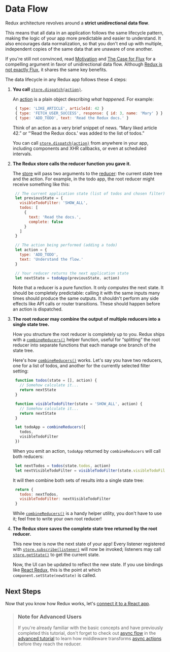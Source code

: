 # Data Flow

Redux architecture revolves around a **strict unidirectional data flow**.

This means that all data in an application follows the same lifecycle pattern, making the logic of your app more predictable and easier to understand. It also encourages data normalization, so that you don't end up with multiple, independent copies of the same data that are unaware of one another.

If you're still not convinced, read [Motivation](../introduction/motivation.md) and [The Case for Flux](https://medium.com/@dan_abramov/the-case-for-flux-379b7d1982c6) for a compelling argument in favor of unidirectional data flow. Although [Redux is not exactly Flux](../introduction/prior-art.md), it shares the same key benefits.

The data lifecycle in any Redux app follows these 4 steps:

1. **You call** [`store.dispatch(action)`](../api-reference/store.md#dispatch).

   An [action](actions.md) is a plain object describing _what happened_. For example:

   ```javascript
    { type: 'LIKE_ARTICLE', articleId: 42 }
    { type: 'FETCH_USER_SUCCESS', response: { id: 3, name: 'Mary' } }
    { type: 'ADD_TODO', text: 'Read the Redux docs.' }
   ```

   Think of an action as a very brief snippet of news. “Mary liked article 42.” or “‘Read the Redux docs.' was added to the list of todos.”

   You can call [`store.dispatch(action)`](../api-reference/store.md#dispatch) from anywhere in your app, including components and XHR callbacks, or even at scheduled intervals.

2. **The Redux store calls the reducer function you gave it.**

   The [store](store.md) will pass two arguments to the [reducer](reducers.md): the current state tree and the action. For example, in the todo app, the root reducer might receive something like this:

   ```javascript
    // The current application state (list of todos and chosen filter)
    let previousState = {
      visibleTodoFilter: 'SHOW_ALL',
      todos: [
        {
          text: 'Read the docs.',
          complete: false
        }
      ]
    }

    // The action being performed (adding a todo)
    let action = {
      type: 'ADD_TODO',
      text: 'Understand the flow.'
    }

    // Your reducer returns the next application state
    let nextState = todoApp(previousState, action)
   ```

   Note that a reducer is a pure function. It only _computes_ the next state. It should be completely predictable: calling it with the same inputs many times should produce the same outputs. It shouldn't perform any side effects like API calls or router transitions. These should happen before an action is dispatched.

3. **The root reducer may combine the output of multiple reducers into a single state tree.**

   How you structure the root reducer is completely up to you. Redux ships with a [`combineReducers()`](../api-reference/combinereducers.md) helper function, useful for “splitting” the root reducer into separate functions that each manage one branch of the state tree.

   Here's how [`combineReducers()`](../api-reference/combinereducers.md) works. Let's say you have two reducers, one for a list of todos, and another for the currently selected filter setting:

   ```javascript
    function todos(state = [], action) {
      // Somehow calculate it...
      return nextState
    }

    function visibleTodoFilter(state = 'SHOW_ALL', action) {
      // Somehow calculate it...
      return nextState
    }

    let todoApp = combineReducers({
      todos,
      visibleTodoFilter
    })
   ```

   When you emit an action, `todoApp` returned by `combineReducers` will call both reducers:

   ```javascript
    let nextTodos = todos(state.todos, action)
    let nextVisibleTodoFilter = visibleTodoFilter(state.visibleTodoFilter, action)
   ```

   It will then combine both sets of results into a single state tree:

   ```javascript
    return {
      todos: nextTodos,
      visibleTodoFilter: nextVisibleTodoFilter
    }
   ```

   While [`combineReducers()`](../api-reference/combinereducers.md) is a handy helper utility, you don't have to use it; feel free to write your own root reducer!

4. **The Redux store saves the complete state tree returned by the root reducer.**

   This new tree is now the next state of your app! Every listener registered with [`store.subscribe(listener)`](../api-reference/store.md#subscribe) will now be invoked; listeners may call [`store.getState()`](../api-reference/store.md#getState) to get the current state.

   Now, the UI can be updated to reflect the new state. If you use bindings like [React Redux](https://github.com/gaearon/react-redux), this is the point at which `component.setState(newState)` is called.

## Next Steps

Now that you know how Redux works, let's [connect it to a React app](usage-with-react.md).

> ### Note for Advanced Users
>
> If you're already familiar with the basic concepts and have previously completed this tutorial, don't forget to check out [async flow](../advanced/async-flow.md) in the [advanced tutorial](../advanced/) to learn how middleware transforms [async actions](../advanced/async-actions.md) before they reach the reducer.

